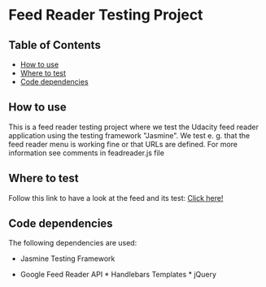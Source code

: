 # Feed Reader Testing Project

## Table of Contents

* [How to use](#how-to-use)
* [Where to test](#where-to-test)
* [Code dependencies](##code-dependencies) 

## How to use
 This is a feed reader testing project where we test the Udacity feed reader application using the testing framework "Jasmine". We test e. g. that the feed reader menu is working fine or that URLs are defined. For more information see comments in feadreader.js file 

## Where to test 

Follow this link to have a look at the feed and its test: [Click here!](http://htmlpreview.github.io/?https://github.com/Hannybaby/FeedReaderTesting/blob/master/index.html)  

## Code dependencies  
The following dependencies are used: 

* Jasmine Testing Framework 

* Google Feed Reader API * Handlebars Templates * jQuery